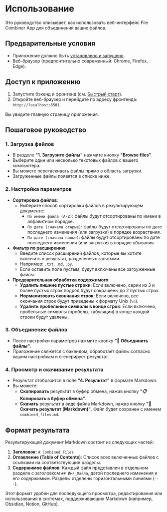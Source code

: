 # Использование

Это руководство описывает, как использовать веб-интерфейс File Combiner App для объединения ваших файлов.

## Предварительные условия

*   Приложение должно быть [установлено и запущено](index.md#быстрый-старт).
*   Веб-браузер (предпочтительно современный: Chrome, Firefox, Edge).

## Доступ к приложению

1.  Запустите бэкенд и фронтенд (см. [Быстрый старт](index.md#быстрый-старт)).
2.  Откройте веб-браузер и перейдите по адресу фронтенда: `http://localhost:8501`.

Вы увидите главную страницу приложения.

## Пошаговое руководство

### 1. Загрузка файлов

*   В разделе **"1. Загрузите файлы"** нажмите кнопку **"Browse files"**.
*   Выберите один или несколько текстовых файлов с вашего компьютера.
*   Вы можете перетаскивать файлы прямо в область загрузки.
*   Загруженные файлы появятся в списке ниже.

### 2. Настройка параметров

*   **Сортировка файлов**:
    *   Выберите способ сортировки файлов в результирующем документе:
        *   `По имени файла (A-Z)`: файлы будут отсортированы по имени в алфавитном порядке.
        *   `По дате (сначала старые)`: файлы будут отсортированы по дате последнего изменения (или загрузки) в порядке возрастания.
        *   `По дате (сначала новые)`: файлы будут отсортированы по дате последнего изменения (или загрузки) в порядке убывания.
*   **Фильтр по расширению**:
    *   Введите список расширений файлов, которые вы хотите включить в результат, разделенных запятыми.
    *   Например: `.txt`, `.md`, `.py`.
    *   Если оставить поле пустым, будут включены все загруженные файлы.
*   **Предварительная обработка содержимого**:
    *   **Удалить лишние пустые строки**: Если включено, серии из 3 и более пустых строк подряд будут сокращены до 2 пустых строк.
    *   **Нормализовать окончания строк**: Если включено, все окончания строк будут приведены к формату Unix (`\n`).
    *   **Удалить пробельные символы в конце строк**: Если включено, пробельные символы (пробелы, табуляции) в конце каждой строки будут удалены.

### 3. Объединение файлов

*   После настройки параметров нажмите кнопку **"🚀 Объединить файлы"**.
*   Приложение свяжется с бэкендом, обработает файлы согласно вашим настройкам и сгенерирует результат.

### 4. Просмотр и скачивание результата

*   Результат отобразится в поле **"4. Результат"** в формате Markdown.
*   Вы можете:
    *   **Скопировать** результат в буфер обмена, нажав кнопку **"📋 Копировать в буфер обмена"**.
    *   **Скачать** результат в виде файла Markdown, нажав кнопку **"💾 Скачать результат (Markdown)"**. Файл будет сохранен с именем `combined_files.md`.

## Формат результата

Результирующий документ Markdown состоит из следующих частей:

1.  **Заголовок**: `# Combined Files`
2.  **Оглавление (Table of Contents)**: Список всех включенных файлов с ссылками на соответствующие разделы.
3.  **Содержимое файлов**: Каждый файл представлен в отдельном разделе с заголовком `## Имя_Файла`, датой последнего изменения и его содержимым. Разделы отделены горизонтальными линиями (`---`).

Этот формат удобен для последующего просмотра, редактирования или использования в системах, поддерживающих Markdown (например, Obsidian, Notion, GitHub).